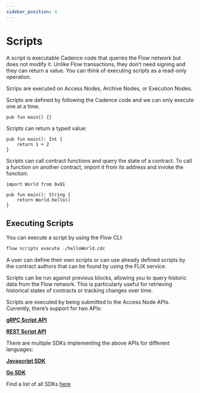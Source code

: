 ```yaml
---
sidebar_position: 4
---
```


# Scripts

A script is executable Cadence code that queries the Flow network but does not modify it. Unlike Flow transactions, they don’t need signing and they can return a value. You can think of executing scripts as a read-only operation. 

Scrips are executed on Access Nodes, Archive Nodes, or Execution Nodes. 

Scripts are defined by following the Cadence code and we can only execute one at a time.

```cadence
pub fun main() {}
```

Scripts can return a typed value:

```cadence
pub fun main(): Int {
	return 1 + 2
}
```

Scripts can call contract functions and query the state of a contract. To call a function on another contract, import it from its address and invoke the function:

```cadence
import World from 0x01

pub fun main(): String {
	return World.hello()
}
```

## Executing Scripts

You can execute a script by using the Flow CLI:

```sh
flow scripts execute ./helloWorld.cdc
```

A user can define their own scripts or can use already defined scripts by the contract authors that can be found by using the FLIX service.

Scripts can be run against previous blocks, allowing you to query historic data from the Flow network. This is particularly useful for retrieving historical states of contracts or tracking changes over time.

Scripts are executed by being submitted to the Access Node APIs. Currently, there’s support for two APIs:

[**gRPC Script API**](../../building-on-flow/run-and-secure/nodes/access-api.mdx#scripts)

[**REST Script API**](/http-api#tag/Scripts)

There are multiple SDKs implementing the above APIs for different languages:

[**Javascript SDK**](../../tools/clients/fcl-js/index.md)

[**Go SDK**](../../tools/clients/flow-go-sdk/index.mdx)

Find a list of all SDKs [here](../../tools/clients/index.md)
